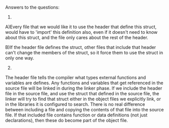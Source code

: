 Answers to the questions:

1)
 A)Every file that we would like it to use the header that define this struct, would have to
 'import' this definition also, even if it doesn't need to know about this struct, and the file
 only cares about the rest of the header.

 B)If the header file defines the struct, other files that include that header can't change the
 members of the struct, so it force them to use the struct in only one way.

2)
The header file tells the compiler what types external functions and variables are defines.
Any functions and variables that get referenced in the source file will be linked in during the
linker phase. If we include the header file in the source file, and use the struct that defined in
the source file, the linker will try to find that struct either in the object files we
explicitly link, or in the libraries it is configured to search.
There is no real difference between including a file and copying the contents of that file into
the source file. If that included file contains function or data definitions (not just
declarations), then these do become part of the object file.